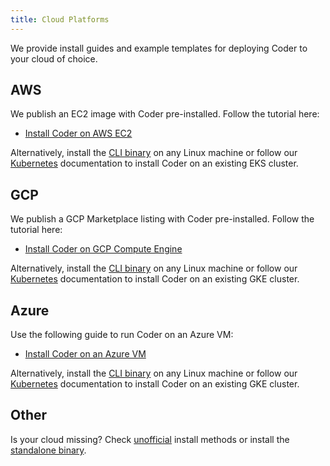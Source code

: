 ```yaml
---
title: Cloud Platforms
---
```


We provide install guides and example templates for deploying Coder to your
cloud of choice.

<div class="tabs">

## AWS

We publish an EC2 image with Coder pre-installed. Follow the tutorial here:

- [Install Coder on AWS EC2](./ec2.md)

Alternatively, install the [CLI binary](../cli.md) on any Linux machine or
follow our [Kubernetes](../kubernetes.md) documentation to install Coder on an
existing EKS cluster.

## GCP

We publish a GCP Marketplace listing with Coder pre-installed. Follow the
tutorial here:

- [Install Coder on GCP Compute Engine](./compute-engine.md)

Alternatively, install the [CLI binary](../cli.md) on any Linux machine or
follow our [Kubernetes](../kubernetes.md) documentation to install Coder on an
existing GKE cluster.

## Azure

Use the following guide to run Coder on an Azure VM:

- [Install Coder on an Azure VM](./azure-vm.md)

Alternatively, install the [CLI binary](../cli.md) on any Linux machine or
follow our [Kubernetes](../kubernetes.md) documentation to install Coder on an
existing GKE cluster.

## Other

Is your cloud missing? Check [unofficial](../other/index.md) install methods or
install the [standalone binary](../cli.md).

</div>
